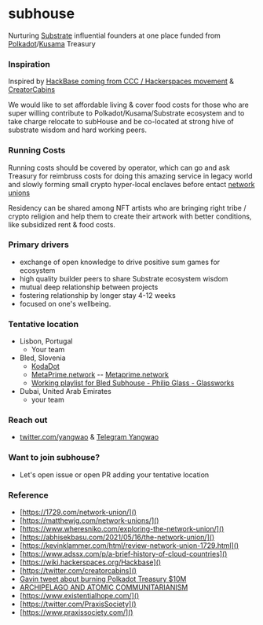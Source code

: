 # subhouse
Nurturing [Substrate](https://substrate.io/) influential founders at one place funded from [Polkadot](https://polkadot.network/)/[Kusama](https://kusama.network/) Treasury

### Inspiration
Inspired by [HackBase coming from CCC / Hackerspaces movement](https://wiki.hackerspaces.org/Hackbase) & [CreatorCabins](https://twitter.com/creatorcabins) 

We would like to set affordable living & cover food costs for those who are super willing contribute to Polkadot/Kusama/Substrate ecosystem and to take charge relocate to subHouse and be co-located at strong hive of substrate wisdom and hard working peers.

### Running Costs

Running costs should be covered by operator, which can go and ask Treasury for reimbruss costs for doing this amazing service in legacy world and slowly forming small crypto hyper-local enclaves before entact [network unions](https://1729.com/network-union/)

Residency can be shared among NFT artists who are bringing right tribe / crypto religion and help them to create their artwork with better conditions, like subsidized rent & food costs.

### Primary drivers
- exchange of open knowledge to drive positive sum games for ecosystem
- high quality builder peers to share Substrate ecosystem wisdom 
- mutual deep relationship between projects
- fostering relationship by longer stay 4-12 weeks
- focused on one's wellbeing.

### Tentative location
- Lisbon, Portugal
  - Your team
- Bled, Slovenia
  - [KodaDot](https://twitter.com/kodadot)
  - [MetaPrime.network](https://twitter.com/metaprime_net) -- [Metaprime.network](https://Metaprime.network)   
  - [Working playlist for Bled Subhouse - Philip Glass - Glassworks](https://open.spotify.com/playlist/0egM06rkrN1M5j4SbSYMaO?si=12912b4a6b60430e)
- Dubai, United Arab Emirates
  - your team

### Reach out
- [twitter.com/yangwao](https://twitter.com/yangwao) & [Telegram Yangwao](https://t.me/yangwao)

### Want to join subhouse?
- Let's open issue or open PR adding your tentative location

### Reference 
- [https://1729.com/network-union/]()
- [https://matthewjg.com/network-unions/]()
- [https://www.wheresniko.com/exploring-the-network-union/]()
- [https://abhisekbasu.com/2021/05/16/the-network-union/]()
- [https://kevinklammer.com/html/review-network-union-1729.html]()
- [https://www.adssx.com/p/a-brief-history-of-cloud-countries]()
- [https://wiki.hackerspaces.org/Hackbase]()
- [https://twitter.com/creatorcabins]()
- [Gavin tweet about burning Polkadot Treasury $10M](https://twitter.com/gavofyork/status/1449685017538535426)
- [ARCHIPELAGO AND ATOMIC COMMUNITARIANISM](https://slatestarcodex.com/2014/06/07/archipelago-and-atomic-communitarianism/)
- [https://www.existentialhope.com/]()
- [https://twitter.com/PraxisSociety]() 
- [https://www.praxissociety.com/]()
